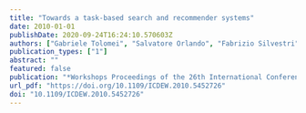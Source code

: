 ```yaml
---
title: "Towards a task-based search and recommender systems"
date: 2010-01-01
publishDate: 2020-09-24T16:24:10.570603Z
authors: ["Gabriele Tolomei", "Salvatore Orlando", "Fabrizio Silvestri"]
publication_types: ["1"]
abstract: ""
featured: false
publication: "*Workshops Proceedings of the 26th International Conference on Data Engineering, ICDE 2010, March 1-6, 2010, Long Beach, California, USA*"
url_pdf: "https://doi.org/10.1109/ICDEW.2010.5452726"
doi: "10.1109/ICDEW.2010.5452726"
---
```


